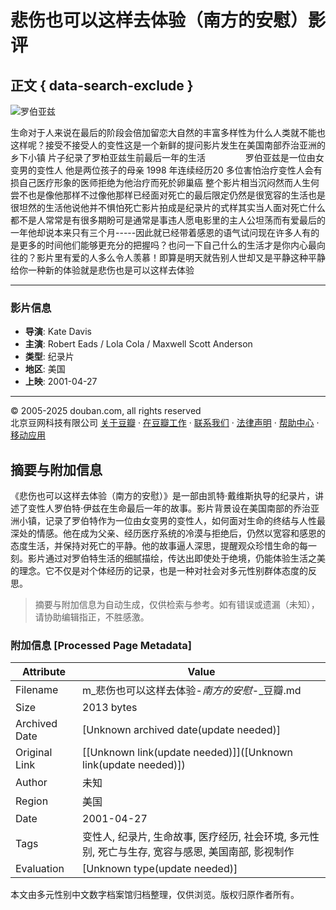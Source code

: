# 悲伤也可以这样去体验（南方的安慰）影评

## 正文 { data-search-exclude }


![罗伯亚兹](https://img2.doubanio.com/icon/u20927404-1.jpg)

生命对于人来说在最后的阶段会倍加留恋大自然的丰富多样性为什么人类就不能也这样呢？接受不接受人的变性这是一个新鲜的提问影片发生在美国南部乔治亚洲的乡下小镇 片子纪录了罗柏亚兹生前最后一年的生活 　　 　　罗伯亚兹是一位由女变男的变性人 他是两位孩子的母亲 1998 年连续经历20 多位害怕治疗变性人会有损自己医疗形象的医师拒绝为他治疗而死於卵巢癌 整个影片相当沉闷然而人生何尝不也是像他那样不过像他那样已经面对死亡的最后限定仍然是很宽容的生活也是很坦然的生活他说他并不惧怕死亡影片拍成是纪录片的式样其实当人面对死亡什么都不是人常常是有很多期盼可是通常是事违人愿电影里的主人公坦荡而有爱最后的一年他却说本来只有三个月-----因此就已经带着感恩的语气试问现在许多人有的是更多的时间他们能够更充分的把握吗？也问一下自己什么的生活才是你内心最向往的？影片里有爱的人多么令人羡慕！即算是明天就告别人世却又是平静这种平静给你一种新的体验就是悲伤也是可以这样去体验

---

### 影片信息

- **导演**: Kate Davis
- **主演**: Robert Eads / Lola Cola / Maxwell Scott Anderson
- **类型**: 纪录片
- **地区**: 美国
- **上映**: 2001-04-27

---

© 2005-2025 douban.com, all rights reserved  
北京豆网科技有限公司 [关于豆瓣](https://www.douban.com/about) · [在豆瓣工作](https://www.douban.com/jobs) · [联系我们](https://www.douban.com/about?topic=contactus) · [法律声明](https://www.douban.com/about/legal) · [帮助中心](https://help.douban.com/) · [移动应用](https://www.douban.com/doubanapp/)
<!-- tcd_original_link https://m.douban.com/movie/review/4838000/ -->


## 摘要与附加信息

<!-- tcd_abstract -->
《悲伤也可以这样去体验（南方的安慰）》是一部由凯特·戴维斯执导的纪录片，讲述了变性人罗伯特·伊兹在生命最后一年的故事。影片背景设在美国南部的乔治亚洲小镇，记录了罗伯特作为一位由女变男的变性人，如何面对生命的终结与人性最深处的情感。他在成为父亲、经历医疗系统的冷漠与拒绝后，仍然以宽容和感恩的态度生活，并保持对死亡的平静。他的故事逼人深思，提醒观众珍惜生命的每一刻。影片通过对罗伯特生活的细腻描绘，传达出即使处于绝境，仍能体验生活之美的理念。它不仅是对个体经历的记录，也是一种对社会对多元性别群体态度的反思。
<!-- tcd_abstract_end -->

> 摘要与附加信息为自动生成，仅供检索与参考。如有错误或遗漏（未知），请协助编辑指正，不胜感激。

### 附加信息 [Processed Page Metadata]

| Attribute       | Value                                  |
|-----------------|----------------------------------------|
| Filename        | m_悲伤也可以这样去体验-_南方的安慰_-_豆瓣.md                             |
| Size            | 2013 bytes                           |
| Archived Date   | [Unknown archived date(update needed)]                             |
| Original Link   | [[Unknown link(update needed)]]([Unknown link(update needed)])                       |
| Author          | 未知                               |
| Region          | 美国                               |
| Date            | 2001-04-27                                 |
| Tags            | 变性人, 纪录片, 生命故事, 医疗经历, 社会环境, 多元性别, 死亡与生存, 宽容与感恩, 美国南部, 影视制作                                 |
| Evaluation            | [Unknown type(update needed)]                                 |
<!-- tcd_table_end -->

本文由多元性别中文数字档案馆归档整理，仅供浏览。版权归原作者所有。
